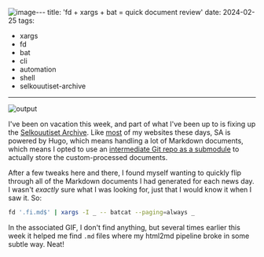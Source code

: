 ![image](https://github.com/hiAndrewQuinn/til/assets/53230903/bb320640-1db7-4640-80e6-6d7eace102ca)---
title: 'fd + xargs + bat = quick document review'
date: 2024-02-25
tags: 
- xargs
- fd
- bat
- cli
- automation
- shell
- selkouutiset-archive
---

![output](https://github.com/hiAndrewQuinn/til/assets/53230903/0573fe37-3552-464a-adc6-4458b61df612)


I've been on vacation this week, and part of what I've been up to is fixing up
the [Selkouutiset Archive](https://hiandrewquinn.github.io/selkouutiset-archive/).
Like [most](https://www.build-100-websites.fun/) of my websites these days, SA
is powered by Hugo, which means handling a lot of Markdown documents, which
means I opted to use an [intermediate Git repo as a
submodule](https://github.com/hiAndrewQuinn/selkouutiset-scrape-cleaned) to
actually store the custom-processed documents.

After a few tweaks here and there, I found myself wanting to quickly flip
through all of the Markdown documents I had generated for each news day. I
wasn't *exactly* sure what I was looking for, just that I would know it when I
saw it. So:

```bash
fd '.fi.md$' | xargs -I _ -- batcat --paging=always _
```

In the associated GIF, I don't find anything, but several times earlier this
week it helped me find `.md` files where my html2md pipeline broke in some
subtle way. Neat!
